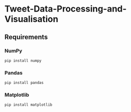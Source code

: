 # Tweet-Data-Processing-and-Visualisation

## Requirements

### NumPy
```
pip install numpy
```

### Pandas

```
pip install pandas
```

### Matplotlib

```pip install matplotlib```

